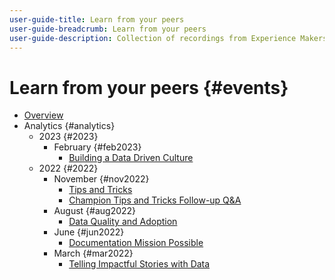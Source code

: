 ```yaml
---
user-guide-title: Learn from your peers
user-guide-breadcrumb: Learn from your peers
user-guide-description: Collection of recordings from Experience Makers Learn from your peers
---
```


# Learn from your peers {#events}

+ [Overview](./overview.md)
+ Analytics {#analytics}
  + 2023 {#2023}
    + February {#feb2023}
      + [Building a Data Driven Culture](analytics/feb2023/data-driven-culture.md)
  + 2022 {#2022}
    + November {#nov2022}
      + [Tips and Tricks](analytics/nov2022/tips-and-tricks.md)
      + [Champion Tips and Tricks Follow-up Q&A](analytics/nov2022/tips-and-tricks-q-and-a.md)
    + August {#aug2022}
      + [Data Quality and Adoption](analytics/aug2022/data-quality.md)
    + June {#jun2022}
      + [Documentation Mission Possible](analytics/june2022/mission-possible.md)
    + March {#mar2022}
      + [Telling Impactful Stories with Data](analytics/mar2022/stories-with-data.md)
